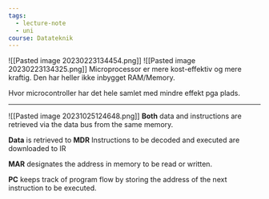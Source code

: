 ```yaml
---
tags:
  - lecture-note
  - uni
course: Datateknik
---
```

![[Pasted image 20230223134454.png]]
![[Pasted image 20230223134325.png]]
Microprocessor er mere kost-effektiv og mere kraftig. Den har heller ikke inbygget RAM/Memory.

Hvor microcontroller har det hele samlet med mindre effekt pga plads.

***
![[Pasted image 20231025124648.png]]
**Both** data and instructions are retrieved via the data bus from the
same memory.

**Data** is retrieved to **MDR** Instructions to be decoded and executed are downloaded to IR

**MAR** designates the address in memory to be read or written.

**PC** keeps track of program flow by storing the address of the next
instruction to be executed.